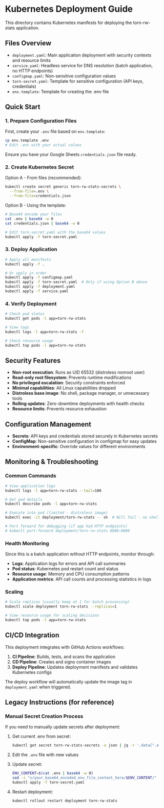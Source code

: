 # Kubernetes Deployment Guide

This directory contains Kubernetes manifests for deploying the torn-rw-stats application.

## Files Overview

- `deployment.yaml`: Main application deployment with security contexts and resource limits
- `service.yaml`: Headless service for DNS resolution (batch application, no HTTP endpoints)
- `configmap.yaml`: Non-sensitive configuration values
- `torn-secret.yaml`: Template for sensitive configuration (API keys, credentials)
- `env.template`: Template for creating the .env file

## Quick Start

### 1. Prepare Configuration Files

First, create your `.env` file based on `env.template`:

```bash
cp env.template .env
# Edit .env with your actual values
```

Ensure you have your Google Sheets `credentials.json` file ready.

### 2. Create Kubernetes Secret

Option A - From files (recommended):
```bash
kubectl create secret generic torn-rw-stats-secrets \
  --from-file=.env \
  --from-file=credentials.json
```

Option B - Using the template:
```bash
# Base64 encode your files
cat .env | base64 -w 0
cat credentials.json | base64 -w 0

# Edit torn-secret.yaml with the base64 values
kubectl apply -f torn-secret.yaml
```

### 3. Deploy Application

```bash
# Apply all manifests
kubectl apply -f .

# Or apply in order
kubectl apply -f configmap.yaml
kubectl apply -f torn-secret.yaml  # Only if using Option B above
kubectl apply -f deployment.yaml
kubectl apply -f service.yaml
```

### 4. Verify Deployment

```bash
# Check pod status
kubectl get pods -l app=torn-rw-stats

# View logs
kubectl logs -l app=torn-rw-stats -f

# Check resource usage
kubectl top pods -l app=torn-rw-stats
```

## Security Features

- **Non-root execution**: Runs as UID 65532 (distroless nonroot user)
- **Read-only root filesystem**: Prevents runtime modifications
- **No privileged escalation**: Security constraints enforced
- **Minimal capabilities**: All Linux capabilities dropped
- **Distroless base image**: No shell, package manager, or unnecessary tools
- **Rolling updates**: Zero-downtime deployments with health checks
- **Resource limits**: Prevents resource exhaustion

## Configuration Management

- **Secrets**: API keys and credentials stored securely in Kubernetes secrets
- **ConfigMap**: Non-sensitive configuration in configmap for easy updates
- **Environment-specific**: Override values for different environments

## Monitoring & Troubleshooting

### Common Commands

```bash
# View application logs
kubectl logs -l app=torn-rw-stats --tail=100

# Get pod details
kubectl describe pods -l app=torn-rw-stats

# Execute into pod (limited - distroless image)
kubectl exec -it deployment/torn-rw-stats -- sh  # Will fail - no shell

# Port forward for debugging (if app had HTTP endpoints)
# kubectl port-forward deployment/torn-rw-stats 8080:8080
```

### Health Monitoring

Since this is a batch application without HTTP endpoints, monitor through:

- **Logs**: Application logs for errors and API call summaries
- **Pod status**: Kubernetes pod restart count and status
- **Resource usage**: Memory and CPU consumption patterns
- **Application metrics**: API call counts and processing statistics in logs

### Scaling

```bash
# Scale replicas (usually keep at 1 for batch processing)
kubectl scale deployment torn-rw-stats --replicas=1

# View resource usage for scaling decisions
kubectl top pods -l app=torn-rw-stats
```

## CI/CD Integration

This deployment integrates with GitHub Actions workflows:

1. **CI Pipeline**: Builds, tests, and scans the application
2. **CD Pipeline**: Creates and signs container images
3. **Deploy Pipeline**: Updates deployment manifests and validates Kubernetes configs

The deploy workflow will automatically update the image tag in `deployment.yaml` when triggered.

## Legacy Instructions (for reference)

### Manual Secret Creation Process

If you need to manually update secrets after deployment:

1. Get current .env from secret:
   ```bash
   kubectl get secret torn-rw-stats-secrets -o json | jq -r '.data[".env"]' | base64 -d > .env
   ```

2. Edit the `.env` file with new values

3. Update secret:
   ```bash
   ENV_CONTENT=$(cat .env | base64 -w 0)
   sed -i "s/your_base64_encoded_env_file_content_here/$ENV_CONTENT/" torn-secret.yaml
   kubectl apply -f torn-secret.yaml
   ```

4. Restart deployment:
   ```bash
   kubectl rollout restart deployment torn-rw-stats
   ```
